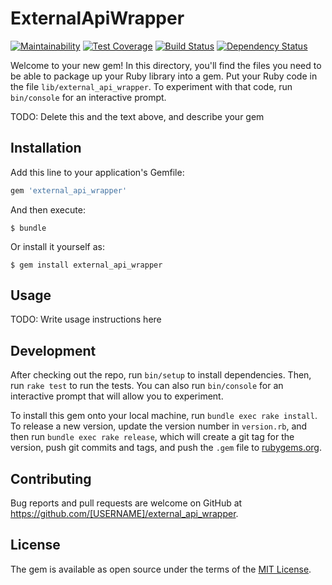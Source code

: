 # ExternalApiWrapper

[![Maintainability](https://api.codeclimate.com/v1/badges/0ca18305c1383d977297/maintainability)](https://codeclimate.com/github/sergio1990/external_api_wrapper/maintainability)
[![Test Coverage](https://api.codeclimate.com/v1/badges/0ca18305c1383d977297/test_coverage)](https://codeclimate.com/github/sergio1990/external_api_wrapper/test_coverage)
[![Build Status](https://travis-ci.org/sergio1990/external_api_wrapper.svg?branch=master)](https://travis-ci.org/sergio1990/external_api_wrapper)
[![Dependency Status](https://gemnasium.com/badges/github.com/sergio1990/external_api_wrapper.svg)](https://gemnasium.com/github.com/sergio1990/external_api_wrapper)

Welcome to your new gem! In this directory, you'll find the files you need to be able to package up your Ruby library into a gem. Put your Ruby code in the file `lib/external_api_wrapper`. To experiment with that code, run `bin/console` for an interactive prompt.

TODO: Delete this and the text above, and describe your gem

## Installation

Add this line to your application's Gemfile:

```ruby
gem 'external_api_wrapper'
```

And then execute:

    $ bundle

Or install it yourself as:

    $ gem install external_api_wrapper

## Usage

TODO: Write usage instructions here

## Development

After checking out the repo, run `bin/setup` to install dependencies. Then, run `rake test` to run the tests. You can also run `bin/console` for an interactive prompt that will allow you to experiment.

To install this gem onto your local machine, run `bundle exec rake install`. To release a new version, update the version number in `version.rb`, and then run `bundle exec rake release`, which will create a git tag for the version, push git commits and tags, and push the `.gem` file to [rubygems.org](https://rubygems.org).

## Contributing

Bug reports and pull requests are welcome on GitHub at https://github.com/[USERNAME]/external_api_wrapper.

## License

The gem is available as open source under the terms of the [MIT License](https://opensource.org/licenses/MIT).
